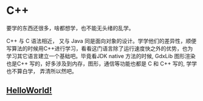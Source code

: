 # C++

要学的东西还很多，啥都想学，也不能无头绪的乱学。

C++ 与 C 语法相近， 又与 Java 同是面向对象的设计。学学他们的差异性，顺便写算法的时候用C++进行学习，看看这门语言除了运行速度快之外的优势，也为学习其它语言建立一个基础吧。毕竟看JDK native 方法的时候, GdxLib 图形渲染也是C++ 写的，好多涉及到内存，图形，通信等功能也都是 C 和 C++ 写的, 学学也不算白学， 弄清所以然吧。

## [HelloWorld!](/docs/cpp/HelloWorld.md)